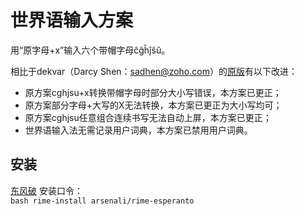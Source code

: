 # 世界语输入方案

用“原字母+x”输入六个带帽字母ĉĝĥĵŝŭ。

相比于dekvar（Darcy Shen：sadhen@zoho.com）的[原版](http://fromwiz.com/share/s/2yNneO1LOQap2-bdmA21_AH13dajVP0ZX4H_2STPKk3cMiTI)有以下改进：

- 原方案cghjsu+x转换带帽字母时部分大小写错误，本方案已更正；
- 原方案部分字母+大写的X无法转换，本方案已更正为大小写均可；
- 原方案cghjsu任意组合连续书写无法自动上屏，本方案已更正；
- 世界语输入法无需记录用户词典，本方案已禁用用户词典。

## 安装

[东风破](https://github.com/rime/plum) 安装口令： <code> bash rime-install arsenali/rime-esperanto </code>

